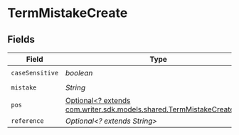 # TermMistakeCreate


## Fields

| Field                                                                                                                | Type                                                                                                                 | Required                                                                                                             | Description                                                                                                          |
| -------------------------------------------------------------------------------------------------------------------- | -------------------------------------------------------------------------------------------------------------------- | -------------------------------------------------------------------------------------------------------------------- | -------------------------------------------------------------------------------------------------------------------- |
| `caseSensitive`                                                                                                      | *boolean*                                                                                                            | :heavy_check_mark:                                                                                                   | N/A                                                                                                                  |
| `mistake`                                                                                                            | *String*                                                                                                             | :heavy_check_mark:                                                                                                   | N/A                                                                                                                  |
| `pos`                                                                                                                | [Optional<? extends com.writer.sdk.models.shared.TermMistakeCreatePos>](../../models/shared/TermMistakeCreatePos.md) | :heavy_minus_sign:                                                                                                   | N/A                                                                                                                  |
| `reference`                                                                                                          | *Optional<? extends String>*                                                                                         | :heavy_minus_sign:                                                                                                   | N/A                                                                                                                  |